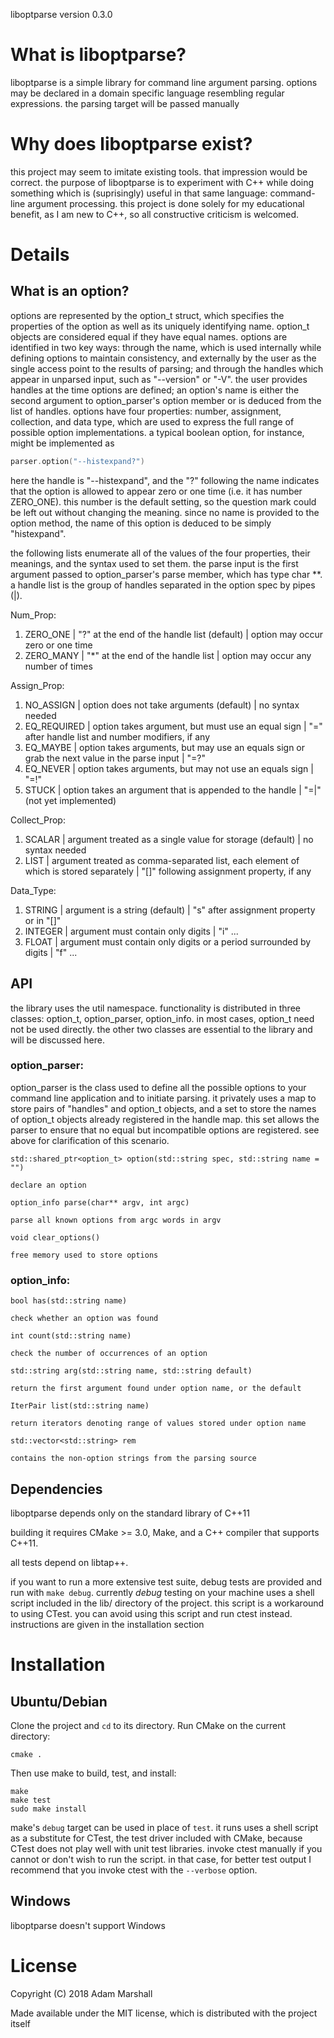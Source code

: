 liboptparse version 0.3.0

# What is liboptparse?
  liboptparse is a simple library for command line argument parsing.
options may be declared in a domain specific language resembling
regular expressions. the parsing target will be passed manually

# Why does liboptparse exist?
  this project may seem to imitate existing tools. that
impression would be correct. the purpose of liboptparse is to
experiment with C++ while doing something which is (suprisingly)
useful in that same language: command-line argument processing.
this project is done solely for my educational benefit, as I am new to
C++, so all constructive criticism is welcomed.

# Details
## What is an option?
options are represented by the option\_t struct, which specifies the
properties of the option as well as its uniquely identifying name.
option\_t objects are considered equal if they have equal names.
options are identified in two key ways: through the name, which is
used internally while defining options to maintain consistency, and
externally by the user as the single access point to the results of
parsing; and through the handles which appear in unparsed input,
such as "--version" or "-V". the user provides handles at the time
options are defined; an option's name is either the second argument
to option\_parser's option member or is deduced from the list of
handles.
options have four properties: number, assignment, collection, and 
data type, which are used to express the full range of possible option
implementations. a typical boolean option, for instance,
might be implemented as
  ```c++
  parser.option("--histexpand?")
  ```
here the handle is "--histexpand", and the "?" following the name
indicates that the option is allowed to appear zero or one time
(i.e. it has number ZERO\_ONE). this number is the default setting,
so the question mark could be left out without changing the meaning.
since no name is provided to the option method, the name of this
option is deduced to be simply "histexpand".

the following lists enumerate all of the values of the four properties,
their meanings, and the syntax used to set them. the parse input is the
first argument passed to option\_parser's parse member, which has type
char \*\*. a handle list is the group of handles separated in the
option spec by pipes (|).

Num\_Prop:
1. ZERO\_ONE | "?" at the end of the handle list (default) | option may occur zero or one time
2. ZERO\_MANY | "\*" at the end of the handle list | option may occur any number of times

Assign\_Prop:
1. NO\_ASSIGN | option does not take arguments (default) | no syntax needed
2. EQ\_REQUIRED | option takes argument, but must use an equal sign | "=" after handle list and number modifiers, if any
3. EQ\_MAYBE | option takes arguments, but may use an equals sign or grab the next value in the parse input | "=?"
4. EQ\_NEVER | option takes arguments, but may not use an equals sign | "=!"
5. STUCK | option takes an argument that is appended to the handle | "=|" (not yet implemented)

Collect\_Prop:
1. SCALAR | argument treated as a single value for storage (default) | no syntax needed
2. LIST | argument treated as comma-separated list, each element of which is stored separately | "[]" following assignment property, if any

Data\_Type:
1. STRING | argument is a string (default) | "s" after assignment property or in "[]"
2. INTEGER | argument must contain only digits | "i" ...
3. FLOAT | argument must contain only digits or a period surrounded by digits | "f" ...

## API
  the library uses the util namespace. functionality is distributed
in three classes: option\_t, option\_parser, option\_info. in most
cases, option\_t need not be used directly. the other two classes
are essential to the library and will be discussed here.

### option\_parser:
option\_parser is the class used to define all the possible options to
your command line application and to initiate parsing. it privately
uses a map to store pairs of "handles" and option\_t objects, and a set
to store the names of option\_t objects already registered in the
handle map. this set allows the parser to ensure that no equal but
incompatible options are registered. see above for clarification of
this scenario.
 
  `std::shared_ptr<option_t> option(std::string spec, std::string name = "")`

    declare an option

  `option_info parse(char** argv, int argc)`

    parse all known options from argc words in argv

  `void clear_options()`

    free memory used to store options
### option\_info:
  `bool has(std::string name)`

    check whether an option was found

  `int count(std::string name)`

    check the number of occurrences of an option

  `std::string arg(std::string name, std::string default)`

    return the first argument found under option name, or the default

  `IterPair list(std::string name)`

    return iterators denoting range of values stored under option name

  `std::vector<std::string> rem`

    contains the non-option strings from the parsing source

## Dependencies
  liboptparse depends only on the standard library of C++11

  building it requires CMake >= 3.0, Make, and a C++ compiler
that supports C++11.

  all tests depend on libtap++.

  if you want to run a more extensive test suite, debug tests are provided
and run with `make debug`. currently *debug* testing on your machine uses
a shell script included in the lib/ directory of the project. this script
is a workaround to using CTest. you can avoid using this script and
run ctest instead. instructions are given in the installation section

# Installation

## Ubuntu/Debian
Clone the project and `cd` to its directory.
Run CMake on the current directory:
```shell
cmake .
```

Then use make to build, test, and install:
```shell
make
make test
sudo make install
```

make's `debug` target can be used in place of `test`. it runs uses a
shell script as a substitute for CTest, the test driver included with
CMake, because CTest does not play well with unit test libraries.
invoke ctest manually if you cannot or don't wish to run the script.
in that case, for better test output I recommend that you invoke ctest
with the `--verbose` option.

## Windows
liboptparse doesn't support Windows

# License

Copyright (C) 2018 Adam Marshall

Made available under the MIT license, which is distributed with the
project itself
